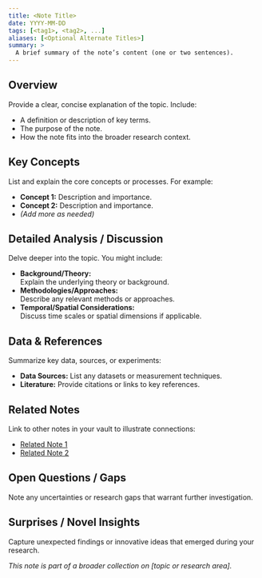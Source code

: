 ```yaml
---
title: <Note Title>
date: YYYY-MM-DD
tags: [<tag1>, <tag2>, ...]
aliases: [<Optional Alternate Titles>]
summary: >
  A brief summary of the note’s content (one or two sentences).
---
```


## Overview
Provide a clear, concise explanation of the topic. Include:
- A definition or description of key terms.
- The purpose of the note.
- How the note fits into the broader research context.

## Key Concepts
List and explain the core concepts or processes. For example:
- **Concept 1:** Description and importance.
- **Concept 2:** Description and importance.
- *(Add more as needed)*

## Detailed Analysis / Discussion
Delve deeper into the topic. You might include:
- **Background/Theory:**  
  Explain the underlying theory or background.
- **Methodologies/Approaches:**  
  Describe any relevant methods or approaches.
- **Temporal/Spatial Considerations:**  
  Discuss time scales or spatial dimensions if applicable.

## Data & References
Summarize key data, sources, or experiments:
- **Data Sources:** List any datasets or measurement techniques.
- **Literature:** Provide citations or links to key references.

## Related Notes
Link to other notes in your vault to illustrate connections:
- [Related Note 1](path/to/related_note1.md)
- [Related Note 2](path/to/related_note2.md)

## Open Questions / Gaps
Note any uncertainties or research gaps that warrant further investigation.

## Surprises / Novel Insights
Capture unexpected findings or innovative ideas that emerged during your research.

*This note is part of a broader collection on [topic or research area].*

